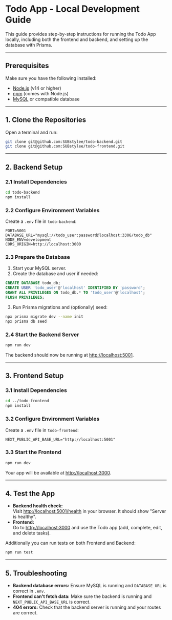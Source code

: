 # Todo App - Local Development Guide

This guide provides step-by-step instructions for running the Todo App locally, including both the frontend and backend, and setting up the database with Prisma.

---

## Prerequisites

Make sure you have the following installed:

- [Node.js](https://nodejs.org/) (v14 or higher)
- [npm](https://www.npmjs.com/) (comes with Node.js)
- [MySQL](https://www.mysql.com/) or compatible database

---

## 1. Clone the Repositories

Open a terminal and run:

```bash
git clone git@github.com:SUBstylee/todo-backend.git
git clone git@github.com:SUBstylee/todo-frontend.git
```

---

## 2. Backend Setup

### 2.1 Install Dependencies

```bash
cd todo-backend
npm install
```

### 2.2 Configure Environment Variables

Create a `.env` file in `todo-backend`:

```env
PORT=5001
DATABASE_URL="mysql://todo_user:password@localhost:3306/todo_db"
NODE_ENV=development
CORS_ORIGIN=http://localhost:3000
```

### 2.3 Prepare the Database

1. Start your MySQL server.
2. Create the database and user if needed:

```sql
CREATE DATABASE todo_db;
CREATE USER 'todo_user'@'localhost' IDENTIFIED BY 'password';
GRANT ALL PRIVILEGES ON todo_db.* TO 'todo_user'@'localhost';
FLUSH PRIVILEGES;
```

3. Run Prisma migrations and (optionally) seed:

```bash
npx prisma migrate dev --name init
npx prisma db seed
```

### 2.4 Start the Backend Server

```bash
npm run dev
```

The backend should now be running at [http://localhost:5001](http://localhost:5001).

---

## 3. Frontend Setup

### 3.1 Install Dependencies

```bash
cd ../todo-frontend
npm install
```

### 3.2 Configure Environment Variables

Create a `.env` file in `todo-frontend`:

```env
NEXT_PUBLIC_API_BASE_URL="http://localhost:5001"
```

### 3.3 Start the Frontend

```bash
npm run dev
```

Your app will be available at [http://localhost:3000](http://localhost:3000).

---

## 4. Test the App

- **Backend health check:**  
  Visit [http://localhost:5001/health](http://localhost:5001/health) in your browser. It should show "Server is healthy".
- **Frontend:**  
  Go to [http://localhost:3000](http://localhost:3000) and use the Todo app (add, complete, edit, and delete tasks).

Additionally you can run tests on both Frontend and Backend:

```bash
npm run test
```

---

## 5. Troubleshooting

- **Backend database errors:** Ensure MySQL is running and `DATABASE_URL` is correct in `.env`.
- **Frontend can't fetch data:** Make sure the backend is running and `NEXT_PUBLIC_API_BASE_URL` is correct.
- **404 errors:** Check that the backend server is running and your routes are correct.
